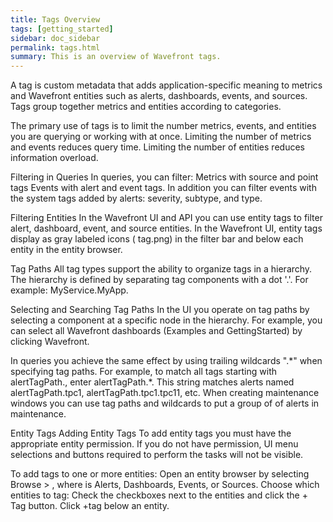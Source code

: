 ```yaml
---
title: Tags Overview
tags: [getting_started]
sidebar: doc_sidebar
permalink: tags.html
summary: This is an overview of Wavefront tags.
---
```

A tag is custom metadata that adds application-specific meaning to metrics and Wavefront entities such as alerts, dashboards, events, and sources. Tags group together metrics and entities according to categories.
 
The primary use of tags is to limit the number metrics, events, and entities you are querying or working with at once. Limiting the number of metrics and events reduces query time. Limiting the number of entities reduces information overload.

Filtering in Queries
In queries, you can filter:
Metrics with source and point tags
Events with alert and event tags. In addition you can filter events with the system tags added by alerts: severity, subtype, and type.
 
Filtering Entities
In the Wavefront UI and API you can use entity tags to filter alert, dashboard, event, and source entities. In the Wavefront UI, entity tags display as gray labeled icons ( tag.png) in the filter bar and below each entity in the entity browser.


Tag Paths
All tag types support the ability to organize tags in a hierarchy. The hierarchy is defined by separating tag components with a dot '.'. For example: MyService.MyApp.
 
Selecting and Searching Tag Paths
In the UI you operate on tag paths by selecting a component at a specific node in the hierarchy.  For example, you can select all Wavefront dashboards (Examples and GettingStarted) by clicking Wavefront.

In queries you achieve the same effect by using trailing wildcards ".\*" when specifying tag paths. For example, to match all tags starting with alertTagPath., enter alertTagPath.*. This string matches alerts named alertTagPath.tpc1, alertTagPath.tpc1.tpc11, etc. When creating maintenance windows you can use tag paths and wildcards to put a group of of alerts in maintenance.
 
Entity Tags
Adding Entity Tags
To add entity tags you must have the appropriate entity permission. If you do not have permission, UI menu selections and buttons required to perform the tasks will not be visible.
 
To add tags to one or more entities:
Open an entity browser by selecting Browse > <entity>, where <entity> is Alerts, Dashboards, Events, or Sources.
Choose which entities to tag:
Check the checkboxes next to the entities and click the + Tag button.
Click +tag below an entity.
